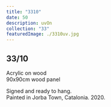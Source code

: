 ```yaml
---
title: "3310"
date: 50
description: uvOn
collection: "33"
featuredImage: ./3310uv.jpg
---
```


## 33/10

Acrylic on wood<br/>
90x90cm wood panel

Signed and ready to hang.<br/>
Painted in Jorba Town, Catalonia. 2020.